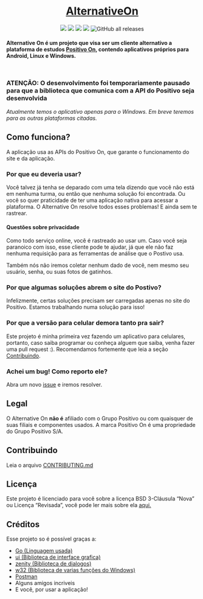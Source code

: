 <h1 align="center">
<a href="https://github.com/alternativeon/alternativeon/releases/latest">AlternativeOn</a>
</h1>

<p align="center">
<img src="https://img.shields.io/badge/desenvolvimento-pausado-yellow?style=for-the-badge&logo=github">
<img src="https://img.shields.io/badge/versão-windows-success?style=for-the-badge&logo=windows">
<img src="https://img.shields.io/badge/versão-linux-critical?style=for-the-badge&logo=linux">
<img src="https://img.shields.io/badge/versão-android-critical?style=for-the-badge&logo=android">
<img alt="GitHub all releases" src="https://img.shields.io/github/downloads/alternativeon/alternativeon/total?style=for-the-badge">
</p>

<h4 align="left"> 
Alternative On é um projeto que visa ser um cliente alternativo a plataforma de estudos <a href="https://positivoon.com.br" target="_blank"> Positivo On</a>, contendo aplicativos próprios para Android, Linux e Windows.

<br> <i> </i> <!-- eu adoro html e markdown -->
<h3> <b> ATENÇÃO: O desenvolvimento foi temporariamente pausado para que a biblioteca que comunica com a API do Positivo seja desenvolvida </b> </h3>
<i> Atualmente temos o aplicativo apenas para o Windows. Em breve teremos para as outras plataformas citadas. </i>
</h4>

## Como funciona?

A aplicação usa as APIs do Positivo On, que garante o funcionamento do site e da aplicação.

### Por que eu deveria usar?

Você talvez já tenha se deparado com uma tela dizendo que você não está em nenhuma turma, ou então que nenhuma solução foi encontrada. Ou você so quer praticidade de ter uma aplicação nativa para acessar a plataforma. O Alternative On resolve todos esses problemas! E ainda sem te rastrear.
#### Questões sobre privacidade
Como todo serviço online, você é rastreado ao usar um. Caso você seja paranoico com isso, esse cliente pode te ajudar, já que ele não faz nenhuma requisição para as ferramentas de análise que o Postivo usa.

Também nós não iremos coletar nenhum dado de você, nem mesmo seu usuário, senha, ou suas fotos de gatinhos.

### Por que algumas soluções abrem o site do Postivo?

Infelizmente, certas soluções precisam ser carregadas apenas no site do Positivo. Estamos trabalhando numa solução para isso!

### Por que a versão para celular demora tanto pra sair?

Este projeto é minha primeira vez fazendo um aplicativo para celulares, portanto, caso saiba programar ou conheça alguem que saiba, venha fazer uma pull request :). Recomendamos fortemente que leia a seção [Contribuindo](#Contribuindo).

### Achei um bug! Como reporto ele?

Abra um novo [issue](https://github.com/alternativeon/alternativeon/issues/new) e iremos resolver.

## Legal

O Alternative On **não é** afiliado com o Grupo Positivo ou com quaisquer de suas filiais e componentes usados. A marca Positivo On é uma propriedade do Grupo Positivo S/A.

## Contribuindo

Leia o arquivo [CONTRIBUTING.md](./CONTRIBUTING.md)

## Licença

Este projeto é licenciado para você sobre a licença BSD 3-Cláusula “Nova” ou Licença “Revisada”, você pode ler mais sobre ela [aqui.](https://choosealicense.com/licenses/bsd-3-clause/)

## Créditos

Esse projeto so é possível graças a:
- [Go (Linguagem usada)](https://go.dev)
- [ui (Biblioteca de interface grafica)](github.com/andlabs/ui)
- [zenity (Biblioteca de dialogos)](github.com/ncruces/zenity)
- [w32 (Biblioteca de varias funções do Windows)](github.com/gonutz/w32/v2)
- [Postman](https://postman.com)
- Alguns amigos incriveis
- E você, por usar a aplicação! 
